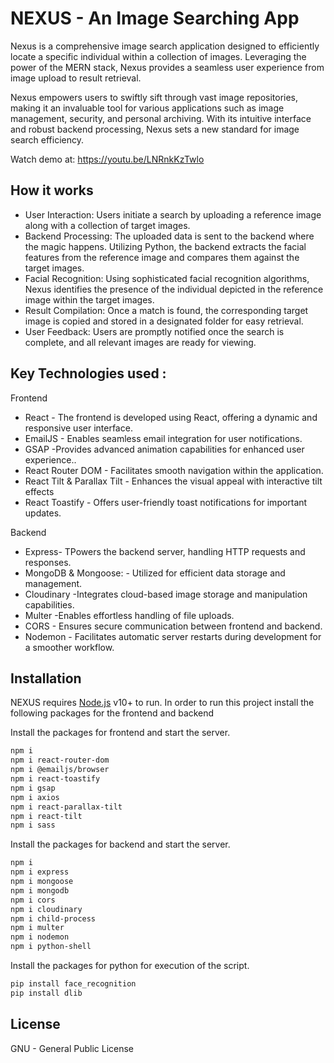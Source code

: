 # NEXUS - An Image Searching App

Nexus is a comprehensive image search application designed to efficiently locate a specific individual within a collection of images. Leveraging the power of the MERN stack, Nexus provides a seamless user experience from image upload to result retrieval.

Nexus empowers users to swiftly sift through vast image repositories, making it an invaluable tool for various applications such as image management, security, and personal archiving. With its intuitive interface and robust backend processing, Nexus sets a new standard for image search efficiency.

Watch demo at:
https://youtu.be/LNRnkKzTwlo

## How it works

- User Interaction: Users initiate a search by uploading a reference image along with a collection of target images.
- Backend Processing: The uploaded data is sent to the backend where the magic happens. Utilizing Python, the backend extracts the facial features from the reference image and compares them against the target images.
- Facial Recognition: Using sophisticated facial recognition algorithms, Nexus identifies the presence of the individual depicted in the reference image within the target images.
- Result Compilation: Once a match is found, the corresponding target image is copied and stored in a designated folder for easy retrieval.
- User Feedback: Users are promptly notified once the search is complete, and all relevant images are ready for viewing.


## Key Technologies used : 

Frontend 

- React - The frontend is developed using React, offering a dynamic and responsive user interface.
- EmailJS - Enables seamless email integration for user notifications.
- GSAP -Provides advanced animation capabilities for enhanced user experience..
- React Router DOM - Facilitates smooth navigation within the application.
- React Tilt & Parallax Tilt - Enhances the visual appeal with interactive tilt effects
- React Toastify - Offers user-friendly toast notifications for important updates.

Backend 

- Express- TPowers the backend server, handling HTTP requests and responses.
- MongoDB & Mongoose: - Utilized for efficient data storage and management.
- Cloudinary -Integrates cloud-based image storage and manipulation capabilities.
- Multer -Enables effortless handling of file uploads.
- CORS - Ensures secure communication between frontend and backend.
- Nodemon - Facilitates automatic server restarts during development for a smoother workflow.


## Installation

NEXUS requires [Node.js](https://nodejs.org/) v10+ to run.
In order to run this project install the following packages for the frontend and backend

Install the packages for frontend  and start the server.

```sh
npm i
npm i react-router-dom 
npm i @emailjs/browser
npm i react-toastify
npm i gsap
npm i axios
npm i react-parallax-tilt
npm i react-tilt
npm i sass
```

Install the packages for backend  and start the server.

```sh
npm i
npm i express
npm i mongoose
npm i mongodb
npm i cors
npm i cloudinary
npm i child-process
npm i multer
npm i nodemon
npm i python-shell
```

Install the packages for python for execution of the script.

```sh
pip install face_recognition
pip install dlib
```



## License

GNU - General Public License

